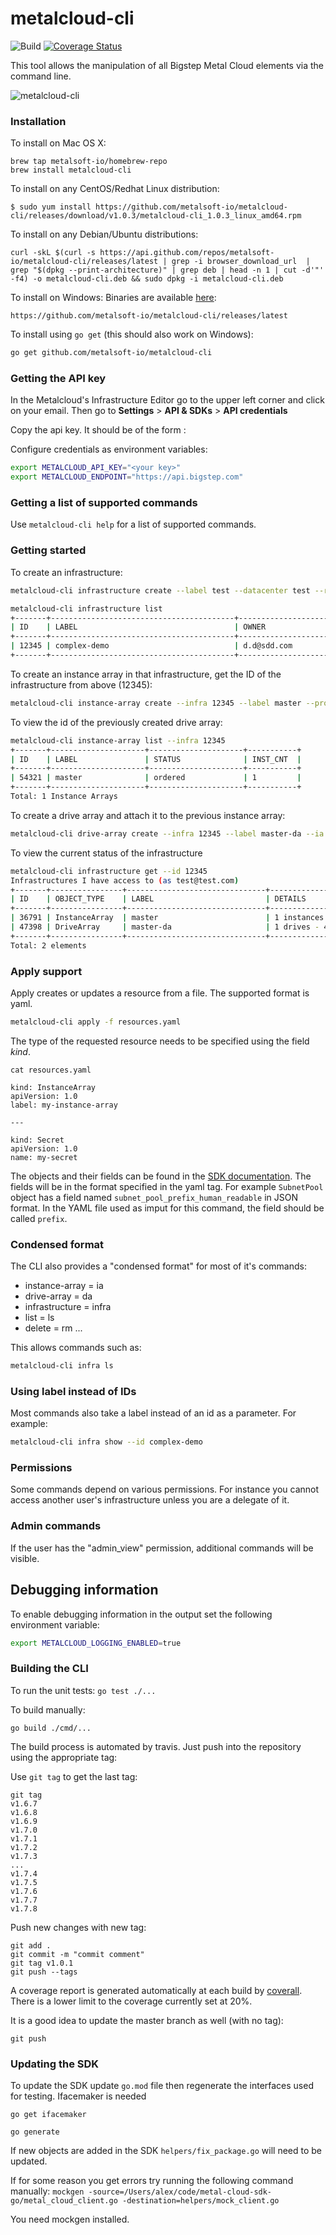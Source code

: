 # metalcloud-cli

![Build](https://github.com/metalsoft-io/metalcloud-cli/actions/workflows/build.yml/badge.svg)
[![Coverage Status](https://coveralls.io/repos/github/bigstepinc/metalcloud-cli/badge.svg?branch=master)](https://coveralls.io/github/bigstepinc/metalcloud-cli?branch=master)

This tool allows the manipulation of all Bigstep Metal Cloud elements via the command line.

![metalcloud-cli](https://bigstep.com/assets/images/blog/2019/metalcloud-cli-animated.gif)


### Installation

To install on Mac OS X:
```
brew tap metalsoft-io/homebrew-repo
brew install metalcloud-cli
```

To install on any CentOS/Redhat Linux distribution:
```
$ sudo yum install https://github.com/metalsoft-io/metalcloud-cli/releases/download/v1.0.3/metalcloud-cli_1.0.3_linux_amd64.rpm
```

To install on any Debian/Ubuntu distributions:
```
curl -skL $(curl -s https://api.github.com/repos/metalsoft-io/metalcloud-cli/releases/latest | grep -i browser_download_url  | grep "$(dpkg --print-architecture)" | grep deb | head -n 1 | cut -d'"' -f4) -o metalcloud-cli.deb && sudo dpkg -i metalcloud-cli.deb
```

To install on Windows:
Binaries are available [here](https://github.com/metalsoft-io/metalcloud-cli/releases/latest):
```
https://github.com/metalsoft-io/metalcloud-cli/releases/latest
```


To install using `go get` (this should also work on Windows):
```bash
go get github.com/metalsoft-io/metalcloud-cli
```

### Getting the API key

In the Metalcloud's Infrastructure Editor go to the upper left corner and click on your email. Then go to **Settings** > **API & SDKs** > **API credentials**

Copy the api key. It should be of the form <number>:<letters>

Configure credentials as environment variables:
```bash
export METALCLOUD_API_KEY="<your key>"
export METALCLOUD_ENDPOINT="https://api.bigstep.com"
```

### Getting a list of supported commands

Use `metalcloud-cli help` for a list of supported commands.


### Getting started

To create an infrastructure:
```bash
metalcloud-cli infrastructure create --label test --datacenter test --return-id
```

```bash
metalcloud-cli infrastructure list
+-------+-----------------------------------------+-------------------------------+-----------+-----------+---------------------+---------------------+
| ID    | LABEL                                   | OWNER                         | REL.      | STATUS    | CREATED             | UPDATED             |
+-------+-----------------------------------------+-------------------------------+-----------+-----------+---------------------+---------------------+
| 12345 | complex-demo                            | d.d@sdd.com                   | OWNER     | active    | 2019-03-28T15:23:08Z| 2019-03-28T15:23:08Z|
+-------+-----------------------------------------+-------------------------------+-----------+-----------+---------------------+---------------------+
```

To create an instance array in that infrastructure, get the ID of the infrastructure from above (12345):

```bash
metalcloud-cli instance-array create --infra 12345 --label master --proc 1 --proc-core-count 8 --ram 16
```

To view the id of the previously created drive array:

```bash
metalcloud-cli instance-array list --infra 12345
+-------+---------------------+---------------------+-----------+
| ID    | LABEL               | STATUS              | INST_CNT  |
+-------+---------------------+---------------------+-----------+
| 54321 | master              | ordered             | 1         |
+-------+---------------------+---------------------+-----------+
Total: 1 Instance Arrays
```

To create a drive array and attach it to the previous instance array:

```bash
metalcloud-cli drive-array create --infra 12345 --label master-da --ia 54321
```

To view the current status of the infrastructure

```bash
metalcloud-cli infrastructure get --id 12345
Infrastructures I have access to (as test@test.com)
+-------+----------------+-------------------------------+-----------------------------------------------------------------------+-----------+
| ID    | OBJECT_TYPE    | LABEL                         | DETAILS                                                               | STATUS    |
+-------+----------------+-------------------------------+-----------------------------------------------------------------------+-----------+
| 36791 | InstanceArray  | master                        | 1 instances (16 RAM, 8 cores, 1 disks)                                | ordered   |
| 47398 | DriveArray     | master-da                     | 1 drives - 40.0 GB iscsi_ssd (volume_template:0) attached to: 36791   | ordered   |
+-------+----------------+-------------------------------+-----------------------------------------------------------------------+-----------+
Total: 2 elements
```


### Apply support

Apply creates or updates a resource from a file. The supported format is yaml.

```bash
metalcloud-cli apply -f resources.yaml
```

The type of the requested resource needs to be specified using the field *kind*.

```
cat resources.yaml

kind: InstanceArray
apiVersion: 1.0
label: my-instance-array

---

kind: Secret
apiVersion: 1.0
name: my-secret

```

The objects and their fields can be found in the [SDK documentation](https://godoc.org/github.com/metalsoft-io/metal-cloud-sdk-go). The fields will be in the format specified in the yaml tag. For example `SubnetPool` object has a field named `subnet_pool_prefix_human_readable` in JSON format. In the YAML file used as imput for this command, the field should be called `prefix`. 

### Condensed format

The CLI also provides a "condensed format" for most of it's commands:
* instance-array = ia
* drive-array = da
* infrastructure = infra
* list = ls
* delete = rm
...

This allows commands such as:
```bash
metalcloud-cli infra ls
```

### Using label instead of IDs

Most commands also take a label instead of an id as a parameter. For example:
```bash
metalcloud-cli infra show --id complex-demo
```


### Permissions

Some commands depend on various permissions. For instance you cannot access another user's infrastructure unless you are a delegate of it. 


### Admin commands

If the user has the "admin_view" permission, additional commands will be visible. 

## Debugging information

To enable debugging information in the output set the following environment variable:
```bash
export METALCLOUD_LOGGING_ENABLED=true
```
### Building the CLI

To run the unit tests:
`go test ./...`

To build manually:

`go build ./cmd/...`

The build process is automated by travis. Just push into the repository using the appropriate tag:

Use `git tag` to get the last tag:
```
git tag
v1.6.7
v1.6.8
v1.6.9
v1.7.0
v1.7.1
v1.7.2
v1.7.3
...
v1.7.4
v1.7.5
v1.7.6
v1.7.7
v1.7.8
```
Push new changes with new tag:
```
git add .
git commit -m "commit comment"
git tag v1.0.1
git push --tags
```

A coverage report is generated automatically at each build by [coverall](https://coveralls.io/github/metalsoft-io/metalcloud-cli?branch=master). There is a lower limit to the coverage currently set at 20%. 

It is a good idea to update the master branch as well (with no tag):
```
git push
```

### Updating the SDK

To update the SDK update `go.mod` file then regenerate the interfaces used for testing. 
Ifacemaker is needed
```
go get ifacemaker
```

```
go generate
```
If new objects are added in the SDK `helpers/fix_package.go` will need to be updated.


If for some reason you get errors try running the following command manually:
`mockgen -source=/Users/alex/code/metal-cloud-sdk-go/metal_cloud_client.go -destination=helpers/mock_client.go`

You need mockgen installed.